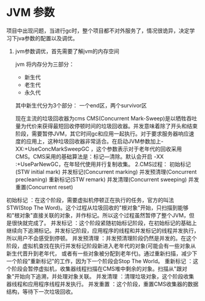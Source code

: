 # JVM 参数

项目中出现问题，当进行gc时，整个项目都不对外服务了，情况很诡异，决定学习下jva参数的配置以及调优。

1. jvm参数调优，首先需要了解jvm的内存空间

	jvm 将内存分为三部分：
	- 新生代
	- 老生代
	- 永久代
	
	其中新生代分为3个部分：
	一个end区，两个survivor区
	

	现在主流的垃圾回收器为cms
	CMS(Concurrent Mark-Sweep)是以牺牲吞吐量为代价来获得最短回收停顿时间的垃圾回收器。并发意味着除了开头和结束阶段，需要暂停JVM，其它时间gc和应用一起执行。对于要求服务器响应速度的应用上，这种垃圾回收器非常适合。在启动JVM参数加上-XX:+UseConcMarkSweepGC ，这个参数表示对于老年代的回收采用CMS。CMS采用的基础算法是：标记—清除。默认会开启 -XX :+UseParNewGC，在年轻代使用并行复制收集。
2.CMS过程：
初始标记(STW initial mark)
并发标记(Concurrent marking)
并发预清理(Concurrent precleaning)
重新标记(STW remark)
并发清理(Concurrent sweeping)
并发重置(Concurrent reset)


初始标记 ：在这个阶段，需要虚拟机停顿正在执行的任务，官方的叫法STW(Stop The Word)。这个过程从垃圾回收的"根对象"开始，只扫描到能够和"根对象"直接关联的对象，并作标记。所以这个过程虽然暂停了整个JVM，但是很快就完成了。
并发标记 ：这个阶段紧随初始标记阶段，在初始标记的基础上继续向下追溯标记。并发标记阶段，应用程序的线程和并发标记的线程并发执行，所以用户不会感受到停顿。
并发预清理 ：并发预清理阶段仍然是并发的。在这个阶段，虚拟机查找在执行并发标记阶段新进入老年代的对象(可能会有一些对象从新生代晋升到老年代， 或者有一些对象被分配到老年代)。通过重新扫描，减少下一个阶段"重新标记"的工作，因为下一个阶段会Stop The World。
重新标记 ：这个阶段会暂停虚拟机，收集器线程扫描在CMS堆中剩余的对象。扫描从"跟对象"开始向下追溯，并处理对象关联。
并发清理 ：清理垃圾对象，这个阶段收集器线程和应用程序线程并发执行。
并发重置 ：这个阶段，重置CMS收集器的数据结构，等待下一次垃圾回收。